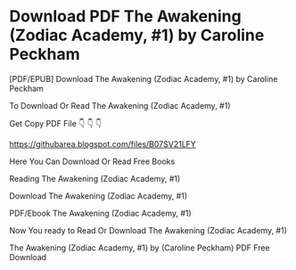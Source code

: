 # Download PDF The Awakening (Zodiac Academy, #1) by Caroline Peckham
[PDF/EPUB] Download The Awakening (Zodiac Academy, #1) by Caroline Peckham

To Download Or Read The Awakening (Zodiac Academy, #1)

Get Copy PDF File 👇 👇 👇

https://githubarea.blogspot.com/files/B07SV21LFY

Here You Can Download Or Read Free Books

Reading The Awakening (Zodiac Academy, #1)

Download The Awakening (Zodiac Academy, #1)

PDF/Ebook The Awakening (Zodiac Academy, #1)

Now You ready to Read Or Download The Awakening (Zodiac Academy, #1)

The Awakening (Zodiac Academy, #1) by (Caroline Peckham) PDF Free Download

